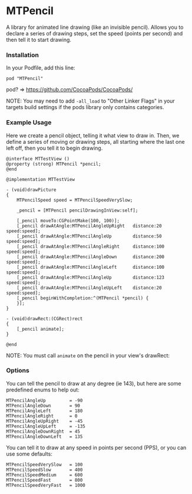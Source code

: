 MTPencil
========

A library for animated line drawing (like an invisible pencil). Allows you to declare a series of drawing steps, set the speed (points per second) and then tell it to start drawing.

### Installation

In your Podfile, add this line:

    pod "MTPencil"

pod? => https://github.com/CocoaPods/CocoaPods/

NOTE: You may need to add `-all_load` to "Other Linker Flags" in your targets build settings if the pods library only contains categories.

### Example Usage

Here we create a pencil object, telling it what view to draw in. Then, we define a series of moving or drawing steps, all starting where the last one left off, then you tell it to begin drawing. 

	@interface MTTestView ()
	@property (strong) MTPencil *pencil;
	@end
	
	@implementation MTTestView
	
	- (void)drawPicture
	{
	    MTPencilSpeed speed = MTPencilSpeedVerySlow;
		
		_pencil = [MTPencil pencilDrawingInView:self];
		
		[_pencil moveTo:CGPointMake(100, 100)];
		[_pencil drawAtAngle:MTPencilAngleUpRight	distance:20     speed:speed];
		[_pencil drawAtAngle:MTPencilAngleUp		distance:50     speed:speed];
		[_pencil drawAtAngle:MTPencilAngleRight		distance:100	speed:speed];
		[_pencil drawAtAngle:MTPencilAngleDown		distance:200	speed:speed];
		[_pencil drawAtAngle:MTPencilAngleLeft		distance:100	speed:speed];
		[_pencil drawAtAngle:MTPencilAngleUp		distance:123	speed:speed];
		[_pencil drawAtAngle:MTPencilAngleUpLeft	distance:20     speed:speed];
		[_pencil beginWithCompletion:^(MTPencil *pencil) {
	    }];
	}
	
	- (void)drawRect:(CGRect)rect
	{
		[_pencil animate];
	}
	
	@end

NOTE: You must call `animate` on the pencil in your view's drawRect:

### Options

You can tell the pencil to draw at any degree (ie 143), but here are some predefined enums to help out:

	MTPencilAngleUp			= -90
	MTPencilAngleDown		= 90
	MTPencilAngleLeft		= 180
	MTPencilAngleRight		= 0
	MTPencilAngleUpRight	= -45
	MTPencilAngleUpLeft		= -135
	MTPencilAngleDownRight	= 45
	MTPencilAngleDownLeft	= 135

You can tell it to draw at any speed in points per second (PPS), or you can use some defaults:

	MTPencilSpeedVerySlow   = 100
    MTPencilSpeedSlow       = 400
    MTPencilSpeedMedium     = 600
    MTPencilSpeedFast       = 800
    MTPencilSpeedVeryFast   = 1000

